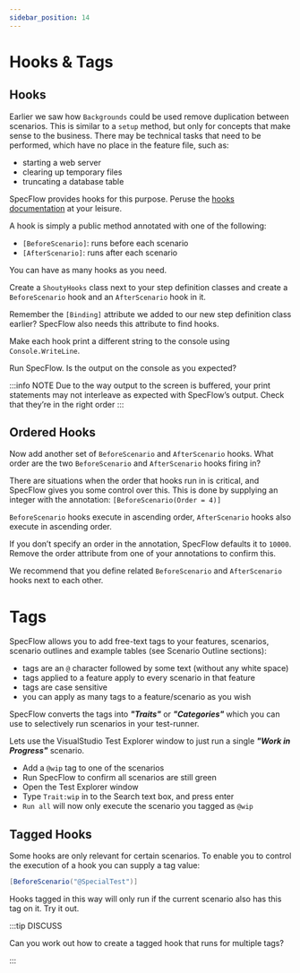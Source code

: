 ```yaml
---
sidebar_position: 14
---
```


# Hooks & Tags

## Hooks

Earlier we saw how `Backgrounds` could be used remove duplication between scenarios. This is similar to a `setup` method, but only for concepts that make sense to the business. There may be technical tasks that need to be performed, which have no place in the feature file, such as:

- starting a web server
- clearing up temporary files
- truncating a database table

SpecFlow provides hooks for this purpose. Peruse the [hooks documentation](https://docs.specflow.org/projects/specflow/en/latest/Bindings/Hooks.html) at your leisure.

A hook is simply a public method annotated with one of the following:

- `[BeforeScenario]`: runs before each scenario
- `[AfterScenario]`: runs after each scenario

You can have as many hooks as you need.

Create a `ShoutyHooks` class next to your step definition classes and create a `BeforeScenario` hook
and an `AfterScenario` hook in it.

Remember the `[Binding]` attribute we added to our new step definition class earlier? SpecFlow
also needs this attribute to find hooks.

Make each hook print a different string to the console using `Console.WriteLine`.

Run SpecFlow. Is the output on the console as you expected?

:::info NOTE
Due to the way output to the screen is buffered, your print statements may not interleave as expected with SpecFlow’s output. Check that they’re in the right order
:::

## Ordered Hooks

Now add another set of `BeforeScenario` and `AfterScenario` hooks. What order are the two `BeforeScenario` and `AfterScenario` hooks firing in?

There are situations when the order that hooks run in is critical, and SpecFlow gives you some control over this.
This is done by supplying an integer with the annotation: `[BeforeScenario(Order = 4)]`

`BeforeScenario` hooks execute in ascending order, `AfterScenario` hooks also execute in ascending order.

If you don’t specify an order in the annotation, SpecFlow defaults it to `10000`. Remove the order attribute from one of your annotations to confirm this.

We recommend that you define related `BeforeScenario` and `AfterScenario` hooks next to each other.

# Tags

SpecFlow allows you to add free-text tags to your features, scenarios, scenario outlines and example tables (see Scenario Outline sections):

- tags are an `@` character followed by some text (without any white space)
- tags applied to a feature apply to every scenario in that feature
- tags are case sensitive
- you can apply as many tags to a feature/scenario as you wish

SpecFlow converts the tags into **_"Traits"_** or **_"Categories"_** which you can use to selectively run scenarios in your test-runner.

Lets use the VisualStudio Test Explorer window to just run a single **_"Work in Progress"_** scenario.

- Add a `@wip` tag to one of the scenarios
- Run SpecFlow to confirm all scenarios are still green
- Open the Test Explorer window
- Type `Trait:wip` in to the Search text box, and press enter
- `Run all` will now only execute the scenario you tagged as `@wip`

## Tagged Hooks

Some hooks are only relevant for certain scenarios. To enable you to control the execution of a hook you can supply a tag value:

```csharp
[BeforeScenario("@SpecialTest")]
```

Hooks tagged in this way will only run if the current scenario also has this tag on it. Try it out.

:::tip DISCUSS

Can you work out how to create a tagged hook that runs for multiple tags?

:::
